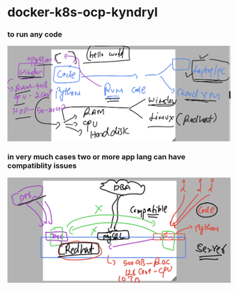 # docker-k8s-ocp-kyndryl

### to run any code 

<img src="py.png">

### in very much cases two or more app lang can have compatiblity issues

<img src="com.png">

